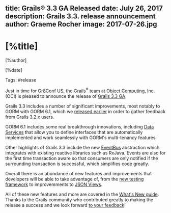 title: Grails® 3.3 GA Released
date: July 26, 2017  
description: Grails 3.3. release announcement
author: Graeme Rocher
image: 2017-07-26.jpg 
---

# [%title]

[%author]

[%date] 

Tags: #release

Just in time for [Gr8Conf US](https://gr8conf.us/), the [Grails<sup>&reg;</sup> team](https://objectcomputing.com/products/2gm-team) at [Object Computing, Inc.](https://objectcomputing.com/) (OCI) is pleased to announce the release of [Grails 3.3 GA](https://docs.grails.org/3.3.x/).

Grails 3.3 includes a number of significant improvements, most notably to GORM with GORM 6.1, which we [released earlier](https://github.com/objectcomputing/grails-team-blog/blob/gh-pages/posts/2017/03/27/gorm-6.1-released.html) in order to gather feedback from Grails 3.2.x users.

GORM 6.1 includes some real breakthrough innovations, including [Data Services](https://gorm.grails.org/6.1.x/hibernate/manual/index.html#dataServices) that allow you to define interfaces that are automatically implemented and work seamlessly with GORM's multi-tenancy features.

Other highlights of Grails 3.3 include the new [EventBus](https://async.grails.org/latest/guide/index.html#events) abstraction which integrates with existing reactive libraries such as RxJava. Events are also for the first time transaction aware so that consumers are only notified if the surrounding transaction is successful, which simplifies code greatly.

Overall there is an abundance of new features and improvements that developers will be able to take advantage of, from the [new testing framework](https://testing.grails.org/) to improvemments to [JSON Views](https://views.grails.org/latest/).

All of these new features and more are covered in the [What's New guide](https://docs.grails.org/3.3.x/guide/introduction.html#whatsNew). Thanks to the Grails community who contributed greatly to making the release a success and we look forward [to your feedback](https://github.com/grails/grails-core/issues)!
